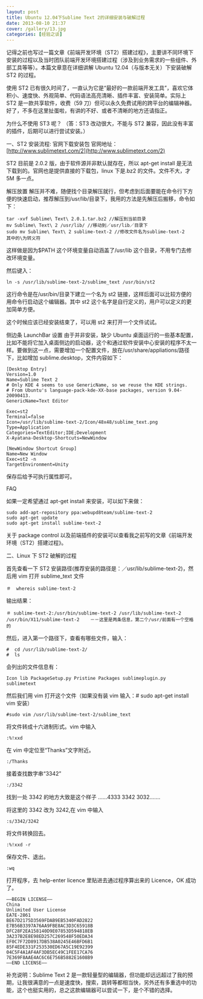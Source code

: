 ```yaml
---
layout: post
title: Ubuntu 12.04下Sublime Text 2的详细安装与破解过程
date: 2013-08-10 21:37
cover: /gallery/13.jpg
categories: [经验之谈]
---
```


记得之前也写过一篇文章《前端开发环境（ST2）搭建过程》，主要讲不同环境下安装的过程以及当时团队前端开发环境搭建过程（涉及到业务需求的一些组件、外部工具等等）。本篇文章意在详细讲解 Ubuntu 12.04（与版本无关）下安装破解 ST2 的过程。

使用 ST2 已有很久时间了，一直认为它是“最好的一款前端开发工具”，喜欢它体积小、速度快、外观简单、代码语法高亮清晰、插件丰富、安装简单。实际上 ST2 是一款共享软件，收费（59 刀）但可以永久免费试用的跨平台的编辑神器。好了，不多在这里扯蛋啦，有讲的不好、或者不清晰的地方还请指正。

为什么不使用 ST3 呢？ （答：ST3 改动很大，不能与 ST2 兼容，因此没有丰富的插件，后期可以进行尝试安装。）

<!--more-->

一、ST2 安装流程:
官网下载安装包
官网地址：[http://www.sublimetext.com/2](http://www.sublimetext.com/2)

ST2 目前是 2.0.2 版，由于软件源并非默认就存在，所以 apt-get install 是无法下载到的。官网也是提供直接的下载包，linux 下是.bz2 的文件。文件不大，才 5M 多一点。

解压放置
解压并不难，随便找个目录解压就行，但考虑到后面要能在命令行下方便的快速启动，推荐解压到/usr/lib/目录下，我用的方法是先解压后搬移，命令如下：

    tar -xvf Sublime\ Text\ 2.0.1.tar.bz2 //解压到当前目录
    mv Sublime\ Text\ 2 /usr/lib/ //移动到／usr/lib／目录下
    sudo mv Sublime\ Text\ 2 sublime-text-2 //修改文件名为sublime-text-2
    其中的\为转义符

这样做是因为$PATH 这个环境变量自动涵盖了/usr/lib 这个目录，不用专门去修改环境变量。

然后键入：

    ln -s /usr/lib/sublime-text-2/sublime_text /usr/bin/st2

这行命令是在/usr/bin/目录下建立一个名为 st2 链接，这样后面可以比较方便的用命令行启动这个编辑器。其中 st2 这个名字是自行定义的，用户可以定义的更加简单方便。

这个时候应该已经安装结束了，可以用 st2 来打开一个文件试试。

侧边条 LaunchBar 设置
由于并非安装，缺少 Ubuntu 桌面运行的一些基本配置，比如不能将它加入桌面侧边的启动器，这个和通过软件安装中心安装的程序不太一样。要做到这一点，需要增加一个配置文件，放在/usr/share/appliations/路径下，比如增加 sublime.desktop，文件内容如下：

    [Desktop Entry]
    Version=1.0
    Name=Sublime Text 2
    # Only KDE 4 seems to use GenericName, so we reuse the KDE strings.
    # From Ubuntu's language-pack-kde-XX-base packages, version 9.04-20090413.
    GenericName=Text Editor

    Exec=st2
    Terminal=false
    Icon=/usr/lib/sublime-text-2/Icon/48x48/sublime_text.png
    Type=Application
    Categories=TextEditor;IDE;Development
    X-Ayatana-Desktop-Shortcuts=NewWindow

    [NewWindow Shortcut Group]
    Name=New Window
    Exec=st2 -n
    TargetEnvironment=Unity

保存后给予可执行属性即可。

FAQ

如果一定希望通过 apt-get install 来安装，可以如下来做：

    sudo add-apt-repository ppa:webupd8team/sublime-text-2
    sudo apt-get update
    sudo apt-get install sublime-text-2

关于 package control 以及前端插件的安装可以查看我之前写的文章《前端开发环境（ST2）搭建过程》。

二、Linux 下 ST2 破解的过程

首先查看一下 ST2 安装路径(推荐安装的路径是：／usr/lib/sublime-text-2)，然后用 vim 打开 sublime_text 文件

    ＃  whereis sublime-text-2

输出结果：

    ＃ sublime-text-2:/usr/bin/sublime-text-2 /usr/lib/sublime-text-2 /usr/bin/X11/sublime-text-2    －－这里是两条信息，第二个/usr/前面有一个空格的

然后，进入第一个路径下，查看有哪些文件，输入：

    #  cd /usr/lib/sublime-text-2/
    #  ls

会列出的文件信息有：

`Icon lib PackageSetup.py Pristine Packages sublimeplugin.py sublimetext`

然后我们用 vim 打开这个文件（如果没有装 vim 输入：# sudo apt-get install vim 安装）

    #sudo vim /usr/lib/sublime-text-2/sublime_text

将文件转成十六进制形式。vim 中输入

    :%!xxd

在 vim 中定位至“Thanks”文字附近。

    :/Thanks

接着查找数字串“3342”

    :/3342

找到一处 3342 的地方大致是这个样子 ……4333 3342 3032…….

将这里的 3342 改为 3242,在 vim 中输入

    :s/3342/3242

将文件转换回去。

    :%!xxd -r

保存文件、退出。

    :wq

打开程序，去 help-enter licence 里贴进去通过程序算出来的 Licence，OK 成功了。

    —–BEGIN LICENSE—–
    China
    Unlimited User License
    EA7E-2861
    BE67D2175D3569FDAB9EB5340FAD2822
    E7B56B3397A76AA9FBE8AC3D3C65918B
    DFC28F2EA158140D9E07853D594818EB
    3A237B2E8E98ED257C269548F50EDA34
    EF0C7F72D8917DB538A0245E46BFD6B1
    85F4EDE331F253530ED67A5C19E92399
    04C5F4A1AF4AF3DB5EC49C1FEE17CA76
    7E369F8AAE4AC6C6E756B5882E1608B9
    —–END LICENSE—–

补充说明：Sublime Text 2 是一款轻量型的编辑器，但功能却远远超过了我的预期，让我很满意的一点是速度快，搜索，跳转等都相当快，另外还有多重选中的功能，这个也挺实用的，总之这款编辑器可以尝试一下，是个不错的选择。
